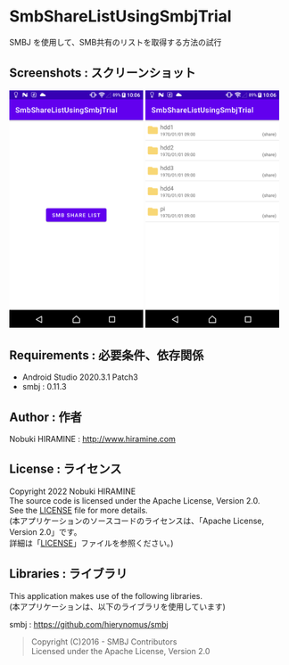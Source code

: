 # SmbShareListUsingSmbjTrial
SMBJ を使用して、SMB共有のリストを取得する方法の試行

## Screenshots : スクリーンショット
<kbd><img src="images/screenshot01.png" width="240"/></kbd> <kbd><img src="images/screenshot02.png" width="240" alt="Screenshot"/></kbd>

## Requirements : 必要条件、依存関係
- Android Studio 2020.3.1 Patch3
- smbj : 0.11.3

## Author : 作者
Nobuki HIRAMINE : http://www.hiramine.com

## License : ライセンス
Copyright 2022 Nobuki HIRAMINE  
The source code is licensed under the Apache License, Version 2.0.  
See the [LICENSE](LICENSE) file for more details.  
(本アプリケーションのソースコードのライセンスは、「Apache License, Version 2.0」です。  
詳細は「[LICENSE](LICENSE)」ファイルを参照ください。)


## Libraries : ライブラリ
This application makes use of the following libraries.  
(本アプリケーションは、以下のライブラリを使用しています)

smbj : https://github.com/hierynomus/smbj
> Copyright (C)2016 - SMBJ Contributors  
> Licensed under the Apache License, Version 2.0
